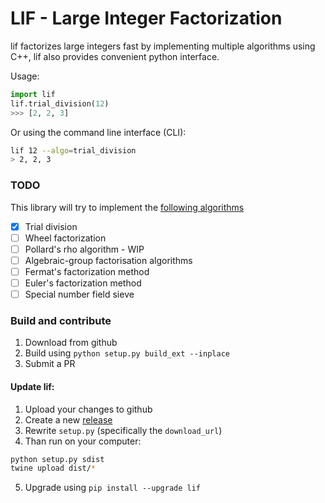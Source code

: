 # LIF - Large Integer Factorization

lif factorizes large integers fast by implementing multiple algorithms using C++, 
lif also provides convenient python interface.

Usage:

```python
import lif
lif.trial_division(12)
>>> [2, 2, 3]
```

Or using the command line interface (CLI):

```bash
lif 12 --algo=trial_division
> 2, 2, 3
```

### TODO

This library will try to implement the [following algorithms](https://en.wikipedia.org/wiki/Integer_factorization#Factoring_algorithms)

- [X] Trial division
- [ ] Wheel factorization
- [ ] Pollard's rho algorithm - WIP
- [ ] Algebraic-group factorisation algorithms
- [ ] Fermat's factorization method
- [ ] Euler's factorization method
- [ ] Special number field sieve

### Build and contribute
1. Download from github
2. Build using `python setup.py build_ext --inplace`
3. Submit a PR

#### Update lif:
1. Upload your changes to github
2. Create a new [release]()
3. Rewrite `setup.py` (specifically the `download_url`)
4. Than run on your computer:
```bash
python setup.py sdist
twine upload dist/*
```
5. Upgrade using `pip install --upgrade lif`

